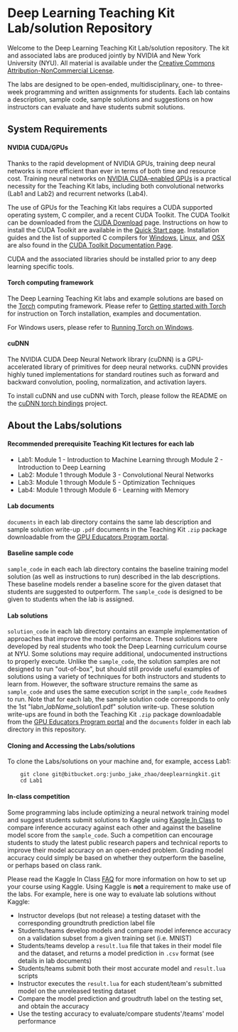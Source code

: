 # Deep Learning Teaching Kit Lab/solution Repository

Welcome to the Deep Learning Teaching Kit Lab/solution repository. The kit and associated labs are produced jointly by NVIDIA and New York University (NYU).  All material is available under the [Creative Commons Attribution-NonCommercial License](http://creativecommons.org/licenses/by-nc/4.0/).

The labs are designed to be open-ended, multidisciplinary, one- to three-week programming and written assignments for students. Each lab contains a description, sample code, sample solutions and suggestions on how instructors can evaluate and have students submit solutions. 

## System Requirements

#### NVIDIA CUDA/GPUs

Thanks to the rapid development of NVIDIA GPUs, training deep neural networks is more efficient than ever in terms of both time and resource cost. Training neural networks on [NVIDIA CUDA-enabled GPUs](https://developer.nvidia.com/cuda-gpus) is a practical necessity for the Teaching Kit labs, including both convolutional networks (Lab1 and Lab2) and recurrent networks (Lab4).

The use of GPUs for the Teaching Kit labs requires a CUDA supported operating system, C compiler, and a recent CUDA Toolkit. The CUDA Toolkit can be downloaded
from the [CUDA Download](https://developer.nvidia.com/cuda-downloads) page. Instructions on how to install the CUDA Toolkit are available in the
[Quick Start page](http://docs.nvidia.com/cuda/cuda-quick-start-guide/index.html). Installation guides and the list of supported C compilers for [Windows](http://docs.nvidia.com/cuda/cuda-installation-guide-microsoft-windows/index.html), [Linux](http://docs.nvidia.com/cuda/cuda-installation-guide-linux/index.html), and
[OSX](http://docs.nvidia.com/cuda/cuda-installation-guide-mac-os-x/index.html) are also found in the [CUDA Toolkit Documentation Page](http://docs.nvidia.com/cuda/index.html).

CUDA and the associated libraries should be installed prior to any deep learning specific tools.

#### Torch computing framework
    
The Deep Learning Teaching Kit labs and example solutions are based on the [Torch](http://torch.ch) computing framework. Please refer to [Getting started with Torch](http://torch.ch/docs/getting-started.html) for instruction on Torch installation, examples and documentation.

For Windows users, please refer to [Running Torch on Windows](https://github.com/torch/torch7/wiki/Windows#using-a-virtual-machine).

#### cuDNN

The NVIDIA CUDA Deep Neural Network library (cuDNN) is a GPU-accelerated library of primitives for deep neural networks. cuDNN provides highly tuned implementations for standard routines such as forward and backward convolution, pooling, normalization, and activation layers.

To install cuDNN and use cuDNN with Torch, please follow the README on the [cuDNN torch bindings](https://github.com/soumith/cudnn.torch) project.

## About the Labs/solutions

#### Recommended prerequisite Teaching Kit lectures for each lab
* Lab1: Module 1 - Introduction to Machine Learning through Module 2 - Introduction to Deep Learning
* Lab2: Module 1 through Module 3 - Convolutional Neural Networks
* Lab3: Module 1 through Module 5 - Optimization Techniques
* Lab4: Module 1 through Module 6 - Learning with Memory

#### Lab documents
`documents` in each lab directory contains the same lab description and sample solution write-up `.pdf` documents in the Teaching Kit `.zip` package downloadable from the [GPU Educators Program portal](https://developer.nvidia.com/educators).

#### Baseline sample code
`sample_code` in each each lab directory contains the baseline training model solution (as well as instructions to run) described in the lab descriptions. These baseline models render a baseline score for the given dataset that students are suggested to outperform. The `sample_code` is designed to be given to students when the lab is assigned.

#### Lab solutions
`solution_code` in each lab directory contains an example implementation of approaches that improve the model performance. These solutions were developed by real students who took the Deep Learning curriculum course at NYU. Some solutions may require additional, undocumented instructions to properly execute. 
Unlike the `sample_code`, the solution samples are not designed to run "out-of-box", but should still provide useful examples of solutions using a variety of techniques for both instructors and students to learn from.
However, the software structure remains the same as `sample_code` and uses the same execution script in the `sample_code` `Readme`s to run. 
Note that for each lab, the sample solution code corresponds to only the 1st "lab*n*_*labName*_solution1.pdf" solution write-up. These solution write-ups are found in both the Teaching Kit `.zip` package downloadable from the [GPU Educators Program portal](https://developer.nvidia.com/educators) and the `documents` folder in each lab directory in this repository.

#### Cloning and Accessing the Labs/solutions

To clone the Labs/solutions on your machine and, for example, access Lab1:
```
    git clone git@bitbucket.org:junbo_jake_zhao/deeplearningkit.git
    cd Lab1
```

#### In-class competition    
Some programming labs include optimizing a neural network training model and suggest students submit solutions to Kaggle using [Kaggle In Class](https://inclass.kaggle.com/) to compare inference accuracy against each other and against the baseline model score from the `sample_code`. Such a competition can encourage students to study the latest public research papers and technical reports to improve their model accuracy on an open-ended problem. Grading model accuracy could simply be based on whether they outperform the baseline, or perhaps based on class rank.

Please read the Kaggle In Class [FAQ](https://www.kaggle.com/wiki/KaggleInClass) for more information on how to set up your course using Kaggle. Using Kaggle is **not** a requirement to make use of the labs. For example, here is one way to evaluate lab solutions without Kaggle:

- Instructor develops (but not release) a testing dataset with the corresponding groundtruth prediction label file
- Students/teams develop models and compare model inference accuracy on a validation subset from a given training set (i.e. MNIST)
- Students/teams develop a `result.lua` file that takes in their model file and the dataset, and returns a model prediction in `.csv` format (see details in lab documents)
- Students/teams submit both their most accurate model and `result.lua` scripts
- Instructor executes the `result.lua` for each student/team's submitted model on the unreleased testing dataset
- Compare the model prediction and groudtruth label on the testing set, and obtain the accuracy
- Use the testing accuracy to evaluate/compare students'/teams' model performance